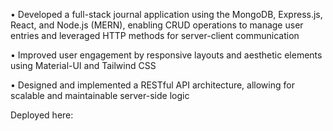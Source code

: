 
• Developed a full-stack journal application using the MongoDB, Express.js, React, and Node.js (MERN), enabling
CRUD operations to manage user entries and leveraged HTTP methods for server-client communication

• Improved user engagement by responsive layouts and aesthetic elements using Material-UI and Tailwind CSS

• Designed and implemented a RESTful API architecture, allowing for scalable and maintainable server-side logic

Deployed here: 
